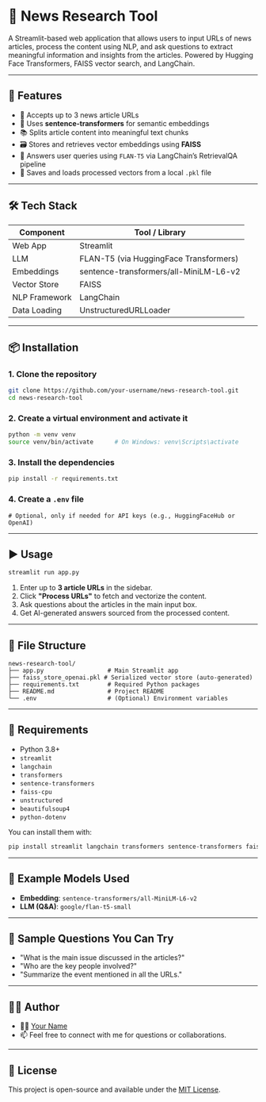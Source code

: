 # 📰 News Research Tool

A Streamlit-based web application that allows users to input URLs of news articles, process the content using NLP, and ask questions to extract meaningful information and insights from the articles. Powered by Hugging Face Transformers, FAISS vector search, and LangChain.

---

## 🚀 Features

- 🔗 Accepts up to 3 news article URLs
- 🧠 Uses **sentence-transformers** for semantic embeddings
- 📚 Splits article content into meaningful text chunks
- 🗃️ Stores and retrieves vector embeddings using **FAISS**
- 🤖 Answers user queries using `FLAN-T5` via LangChain’s RetrievalQA pipeline
- 💾 Saves and loads processed vectors from a local `.pkl` file

---

## 🛠️ Tech Stack

| Component     | Tool / Library                               |
|---------------|----------------------------------------------|
| Web App       | Streamlit                                    |
| LLM           | FLAN-T5 (via HuggingFace Transformers)       |
| Embeddings    | sentence-transformers/all-MiniLM-L6-v2       |
| Vector Store  | FAISS                                         |
| NLP Framework | LangChain                                    |
| Data Loading  | UnstructuredURLLoader                        |

---

## 📦 Installation

### 1. Clone the repository
```bash
git clone https://github.com/your-username/news-research-tool.git
cd news-research-tool
```

### 2. Create a virtual environment and activate it
```bash
python -m venv venv
source venv/bin/activate      # On Windows: venv\Scripts\activate
```

### 3. Install the dependencies
```bash
pip install -r requirements.txt
```

### 4. Create a `.env` file
```env
# Optional, only if needed for API keys (e.g., HuggingFaceHub or OpenAI)
```

---

## ▶️ Usage

```bash
streamlit run app.py
```

1. Enter up to **3 article URLs** in the sidebar.
2. Click **"Process URLs"** to fetch and vectorize the content.
3. Ask questions about the articles in the main input box.
4. Get AI-generated answers sourced from the processed content.

---

## 📁 File Structure

```
news-research-tool/
├── app.py                  # Main Streamlit app
├── faiss_store_openai.pkl # Serialized vector store (auto-generated)
├── requirements.txt        # Required Python packages
├── README.md               # Project README
└── .env                    # (Optional) Environment variables
```

---

## 📌 Requirements

- Python 3.8+
- `streamlit`
- `langchain`
- `transformers`
- `sentence-transformers`
- `faiss-cpu`
- `unstructured`
- `beautifulsoup4`
- `python-dotenv`

You can install them with:

```bash
pip install streamlit langchain transformers sentence-transformers faiss-cpu unstructured beautifulsoup4 python-dotenv
```

---

## 🧠 Example Models Used

- **Embedding**: `sentence-transformers/all-MiniLM-L6-v2`
- **LLM (Q&A)**: `google/flan-t5-small`

---

## 🧪 Sample Questions You Can Try

- "What is the main issue discussed in the articles?"
- "Who are the key people involved?"
- "Summarize the event mentioned in all the URLs."

---

## 🙋‍♂️ Author

- 👨‍💻 [Your Name](https://github.com/your-username)
- 📫 Feel free to connect with me for questions or collaborations.

---

## 📄 License

This project is open-source and available under the [MIT License](LICENSE).
